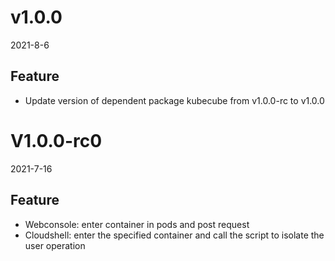 # v1.0.0

2021-8-6

## Feature

- Update version of dependent package kubecube from v1.0.0-rc to v1.0.0

# V1.0.0-rc0

2021-7-16

## Feature

- Webconsole: enter container in pods and post request
- Cloudshell: enter the specified container and call the script to isolate the user operation